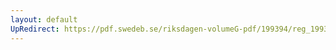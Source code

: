 ```yaml
---
layout: default
UpRedirect: https://pdf.swedeb.se/riksdagen-volumeG-pdf/199394/reg_199394/reg_199394_0183.pdf
---
```

